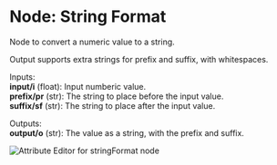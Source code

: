 # Node: String Format

Node to convert a numeric value to a string.

Output supports extra strings for prefix and suffix, with whitespaces.

Inputs:   
    **input/i** (float): Input numberic value.   
    **prefix/pr** (str): The string to place before the input value.   
    **suffix/sf** (str): The string to place after the input value.   

Outputs:   
    **output/o** (str): The value as a string, with the prefix and suffix.

![Attribute Editor for stringFormat node](/string_format.png "Optional title")